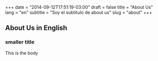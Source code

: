 +++
date = "2014-09-12T17:51:19-03:00"
draft = false
title = "About Us"
lang = "en"
subtitle = "Soy el subtitulo de about us"
slug = "about"
+++

## About Us in English
### smaller title

This is the body